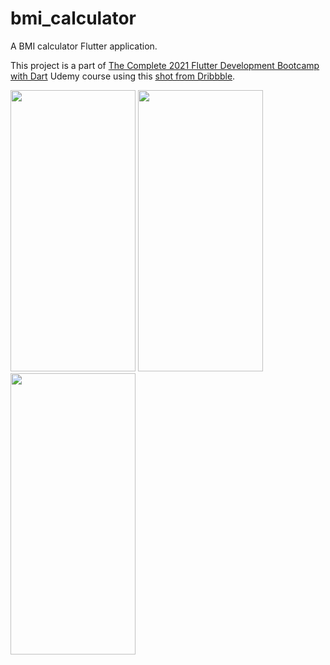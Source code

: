 # bmi_calculator

A BMI calculator Flutter application.

This project is a part of [The Complete 2021 Flutter Development Bootcamp with Dart](https://www.udemy.com/course/flutter-bootcamp-with-dart/) Udemy course using this [shot from Dribbble](https://dribbble.com/shots/4585382-Simple-BMI-Calculator).

<img src="https://user-images.githubusercontent.com/27342390/127381070-09c6a59e-05aa-43f1-b97e-305b45ea01f3.png" width="200" height="450">

<img src="https://user-images.githubusercontent.com/27342390/127381082-f7899271-c754-4c2e-aec7-3291115e5eed.png" width="200" height="450">


<img src="https://user-images.githubusercontent.com/27342390/127381088-8a2ff0b8-fa64-4e2b-8dab-ed96471d2e70.gif" width="200" height="450">


